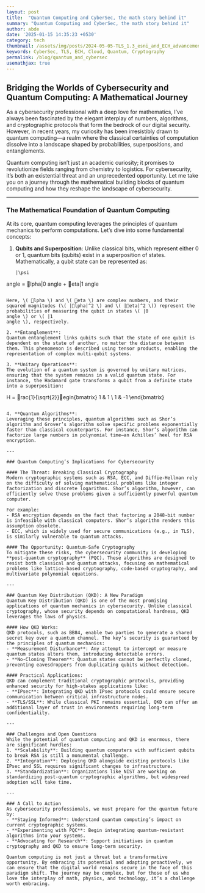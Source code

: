 ```yaml
---
layout: post
title:  "Quantum Computing and CyberSec, the math story behind it"
summary: "Quantum Computing and CyberSec, the math story behind it"
author: abde
date: '2025-01-15 14:35:23 +0530'
category: tech
thumbnail: /assets/img/posts/2024-05-05-TLS_1.3_esni_and_ECH_advancements/TLS-and-ECH.png
keywords: CyberSec, TLS, ECH, Cloud, Quantum, Cryptography
permalink: /blog/quantum_and_cybersec
usemathjax: true
---
```


## Bridging the Worlds of Cybersecurity and Quantum Computing: A Mathematical Journey

As a cybersecurity professional with a deep love for mathematics, I’ve always been fascinated by the elegant interplay of numbers, algorithms, and cryptographic protocols that form the bedrock of our digital security. However, in recent years, my curiosity has been irresistibly drawn to quantum computing—a realm where the classical certainties of computation dissolve into a landscape shaped by probabilities, superpositions, and entanglements. 

Quantum computing isn’t just an academic curiosity; it promises to revolutionize fields ranging from chemistry to logistics. For cybersecurity, it’s both an existential threat and an unprecedented opportunity. Let me take you on a journey through the mathematical building blocks of quantum computing and how they reshape the landscape of cybersecurity.

---

### The Mathematical Foundation of Quantum Computing

At its core, quantum computing leverages the principles of quantum mechanics to perform computations. Let’s dive into some fundamental concepts:

1. **Qubits and Superposition**:
   Unlike classical bits, which represent either 0 or 1, quantum bits (qubits) exist in a superposition of states. Mathematically, a qubit state can be represented as:
   
   ```
   |\psi
angle = lpha|0
angle + eta|1
angle
   ```

   Here, \( lpha \) and \( eta \) are complex numbers, and their squared magnitudes (\( |lpha|^2 \) and \( |eta|^2 \)) represent the probabilities of measuring the qubit in states \( |0
angle \) or \( |1
angle \), respectively.

2. **Entanglement**:
   Quantum entanglement links qubits such that the state of one qubit is dependent on the state of another, no matter the distance between them. This phenomenon is described using tensor products, enabling the representation of complex multi-qubit systems.

3. **Unitary Operations**:
   The evolution of a quantum system is governed by unitary matrices, ensuring that the system remains in a valid quantum state. For instance, the Hadamard gate transforms a qubit from a definite state into a superposition:
   
   ```
   H = rac{1}{\sqrt{2}}egin{bmatrix} 1 & 1 \ 1 & -1 \end{bmatrix}
   ```

4. **Quantum Algorithms**:
   Leveraging these principles, quantum algorithms such as Shor’s algorithm and Grover’s algorithm solve specific problems exponentially faster than classical counterparts. For instance, Shor’s algorithm can factorize large numbers in polynomial time—an Achilles’ heel for RSA encryption.

---

### Quantum Computing’s Implications for Cybersecurity

#### The Threat: Breaking Classical Cryptography
Modern cryptographic systems such as RSA, ECC, and Diffie-Hellman rely on the difficulty of solving mathematical problems like integer factorization and discrete logarithms. Shor’s algorithm, however, can efficiently solve these problems given a sufficiently powerful quantum computer.

For example:
- RSA encryption depends on the fact that factoring a 2048-bit number is infeasible with classical computers. Shor’s algorithm renders this assumption obsolete.
- ECC, which is widely used for secure communications (e.g., in TLS), is similarly vulnerable to quantum attacks.

#### The Opportunity: Quantum-Safe Cryptography
To mitigate these risks, the cybersecurity community is developing **post-quantum cryptography** (PQC). These algorithms are designed to resist both classical and quantum attacks, focusing on mathematical problems like lattice-based cryptography, code-based cryptography, and multivariate polynomial equations.

---

### Quantum Key Distribution (QKD): A New Paradigm
Quantum Key Distribution (QKD) is one of the most promising applications of quantum mechanics in cybersecurity. Unlike classical cryptography, whose security depends on computational hardness, QKD leverages the laws of physics.

#### How QKD Works:
QKD protocols, such as BB84, enable two parties to generate a shared secret key over a quantum channel. The key’s security is guaranteed by the principles of quantum mechanics:
- **Measurement Disturbance**: Any attempt to intercept or measure quantum states alters them, introducing detectable errors.
- **No-Cloning Theorem**: Quantum states cannot be perfectly cloned, preventing eavesdroppers from duplicating qubits without detection.

#### Practical Applications:
QKD can complement traditional cryptographic protocols, providing enhanced security for high-stakes applications like:
- **IPsec**: Integrating QKD with IPsec protocols could ensure secure communication between critical infrastructure nodes.
- **TLS/SSL**: While classical PKI remains essential, QKD can offer an additional layer of trust in environments requiring long-term confidentiality.

---

### Challenges and Open Questions
While the potential of quantum computing and QKD is enormous, there are significant hurdles:
1. **Scalability**: Building quantum computers with sufficient qubits to break RSA is still a monumental challenge.
2. **Integration**: Deploying QKD alongside existing protocols like IPsec and SSL requires significant changes to infrastructure.
3. **Standardization**: Organizations like NIST are working on standardizing post-quantum cryptographic algorithms, but widespread adoption will take time.

---

### A Call to Action
As cybersecurity professionals, we must prepare for the quantum future by:
- **Staying Informed**: Understand quantum computing’s impact on current cryptographic systems.
- **Experimenting with PQC**: Begin integrating quantum-resistant algorithms into your systems.
- **Advocating for Research**: Support initiatives in quantum cryptography and QKD to ensure long-term security.

Quantum computing is not just a threat but a transformative opportunity. By embracing its potential and adapting proactively, we can ensure that the digital world remains secure in the face of this paradigm shift. The journey may be complex, but for those of us who love the interplay of math, physics, and technology, it’s a challenge worth embracing.
